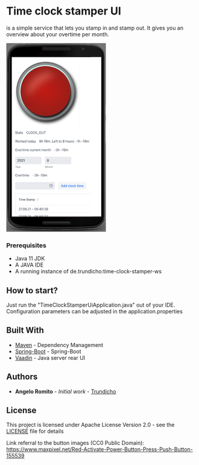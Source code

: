 # Time clock stamper UI
is a simple service that lets you stamp in and stamp out. It gives you an overview 
about your overtime per month.

![Screenshot](time-clock-stamper-ui.png)

### Prerequisites
- Java 11 JDK
- A JAVA IDE
- A running instance of de.trundicho:time-clock-stamper-ws

## How to start?
Just run the "TimeClockStamperUiApplication.java" out of your IDE.
Configuration parameters can be adjusted in the application.properties

## Built With
* [Maven](https://maven.apache.org/) - Dependency Management
* [Spring-Boot](http://spring.io/projects/spring-boot) - Spring-Boot
* [Vaadin](https://vaadin.com/) - Java server rear UI

## Authors
* **Angelo Romito** - *Initial work* - [Trundicho](https://github.com/Trundicho)

## License
This project is licensed under Apache License Version 2.0 - see the [LICENSE](LICENSE) file for details

Link referral to the button images (CC0 Public Domain): https://www.maxpixel.net/Red-Activate-Power-Button-Press-Push-Button-155539